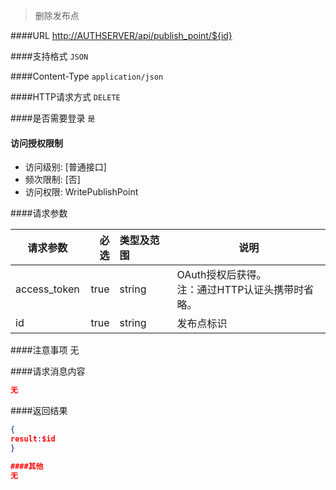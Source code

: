 
> 删除发布点

####URL
<http://AUTHSERVER/api/publish_point/${id}>

####支持格式
`JSON`

####Content-Type
`application/json`

####HTTP请求方式
`DELETE`

####是否需要登录
`是`

#### 访问授权限制
* 访问级别: [普通接口]
* 频次限制: [否]
* 访问权限: WritePublishPoint


####请求参数

| 请求参数      |    必选 | 类型及范围  | 说明                                |
| ------------- | -------:| :---------- | ----------------------------------- |
| access_token  | true    | string      | OAuth授权后获得。</br>注：通过HTTP认证头携带时省略。 |
| id| true    | string      | 发布点标识 |

####注意事项
无

####请求消息内容
``` JSON
无
```

####返回结果
``` JSON
{
result:$id
}

####其他
无
